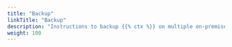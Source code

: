 ```yaml
---
title: "Backup"
linkTitle: "Backup"
description: "Instructions to backup {{% ctx %}} on multiple on-premise servers with high availability (HA)."
weight: 100
---
```

